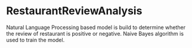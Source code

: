 # RestaurantReviewAnalysis

Natural Language Processing based model is build to determine whether the review of restaurant is positive or negative. Naive Bayes algorithm is used to train the model.
